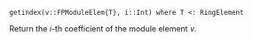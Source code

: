 ```
getindex(v::FPModuleElem{T}, i::Int) where T <: RingElement
```

Return the $i$-th coefficient of the module element $v$.
